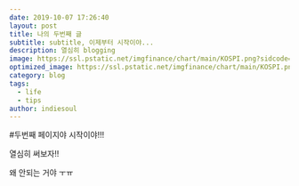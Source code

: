 ```yaml
---
date: 2019-10-07 17:26:40
layout: post
title: 나의 두번째 글
subtitle: subtitle, 이제부터 시작이야...
description: 열심히 blogging
image: https://ssl.pstatic.net/imgfinance/chart/main/KOSPI.png?sidcode=1570434361256
optimized_image: https://ssl.pstatic.net/imgfinance/chart/main/KOSPI.png?sidcode=1570434361256
category: blog
tags:
  - life
  - tips
author: indiesoul
---
```


#두번째 페이지야 시작이야!!!

열심히 써보자!!

왜 안되는 거야 ㅜㅠ